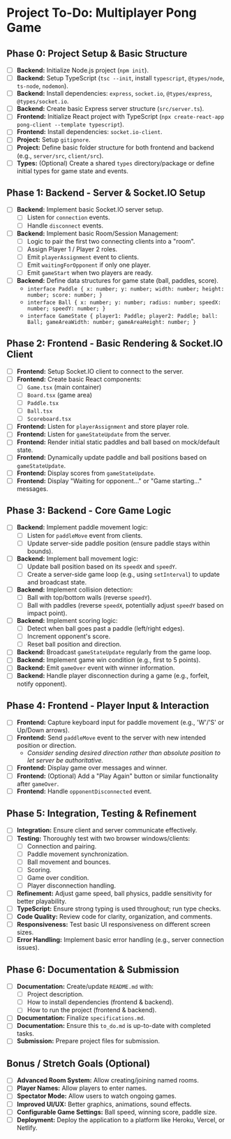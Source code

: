 # Project To-Do: Multiplayer Pong Game

## Phase 0: Project Setup & Basic Structure

*   [ ] **Backend:** Initialize Node.js project (`npm init`).
*   [ ] **Backend:** Setup TypeScript (`tsc --init`, install `typescript`, `@types/node`, `ts-node`, `nodemon`).
*   [ ] **Backend:** Install dependencies: `express`, `socket.io`, `@types/express`, `@types/socket.io`.
*   [ ] **Backend:** Create basic Express server structure (`src/server.ts`).
*   [ ] **Frontend:** Initialize React project with TypeScript (`npx create-react-app pong-client --template typescript`).
*   [ ] **Frontend:** Install dependencies: `socket.io-client`.
*   [ ] **Project:** Setup `gitignore`.
*   [ ] **Project:** Define basic folder structure for both frontend and backend (e.g., `server/src`, `client/src`).
*   [ ] **Types:** (Optional) Create a shared `types` directory/package or define initial types for game state and events.

## Phase 1: Backend - Server & Socket.IO Setup

*   [ ] **Backend:** Implement basic Socket.IO server setup.
    *   [ ] Listen for `connection` events.
    *   [ ] Handle `disconnect` events.
*   [ ] **Backend:** Implement basic Room/Session Management:
    *   [ ] Logic to pair the first two connecting clients into a "room".
    *   [ ] Assign Player 1 / Player 2 roles.
    *   [ ] Emit `playerAssignment` event to clients.
    *   [ ] Emit `waitingForOpponent` if only one player.
    *   [ ] Emit `gameStart` when two players are ready.
*   [ ] **Backend:** Define data structures for game state (ball, paddles, score).
    *   `interface Paddle { x: number; y: number; width: number; height: number; score: number; }`
    *   `interface Ball { x: number; y: number; radius: number; speedX: number; speedY: number; }`
    *   `interface GameState { player1: Paddle; player2: Paddle; ball: Ball; gameAreaWidth: number; gameAreaHeight: number; }`

## Phase 2: Frontend - Basic Rendering & Socket.IO Client

*   [ ] **Frontend:** Setup Socket.IO client to connect to the server.
*   [ ] **Frontend:** Create basic React components:
    *   [ ] `Game.tsx` (main container)
    *   [ ] `Board.tsx` (game area)
    *   [ ] `Paddle.tsx`
    *   [ ] `Ball.tsx`
    *   [ ] `Scoreboard.tsx`
*   [ ] **Frontend:** Listen for `playerAssignment` and store player role.
*   [ ] **Frontend:** Listen for `gameStateUpdate` from the server.
*   [ ] **Frontend:** Render initial static paddles and ball based on mock/default state.
*   [ ] **Frontend:** Dynamically update paddle and ball positions based on `gameStateUpdate`.
*   [ ] **Frontend:** Display scores from `gameStateUpdate`.
*   [ ] **Frontend:** Display "Waiting for opponent..." or "Game starting..." messages.

## Phase 3: Backend - Core Game Logic

*   [ ] **Backend:** Implement paddle movement logic:
    *   [ ] Listen for `paddleMove` event from clients.
    *   [ ] Update server-side paddle position (ensure paddle stays within bounds).
*   [ ] **Backend:** Implement ball movement logic:
    *   [ ] Update ball position based on its `speedX` and `speedY`.
    *   [ ] Create a server-side game loop (e.g., using `setInterval`) to update and broadcast state.
*   [ ] **Backend:** Implement collision detection:
    *   [ ] Ball with top/bottom walls (reverse `speedY`).
    *   [ ] Ball with paddles (reverse `speedX`, potentially adjust `speedY` based on impact point).
*   [ ] **Backend:** Implement scoring logic:
    *   [ ] Detect when ball goes past a paddle (left/right edges).
    *   [ ] Increment opponent's score.
    *   [ ] Reset ball position and direction.
*   [ ] **Backend:** Broadcast `gameStateUpdate` regularly from the game loop.
*   [ ] **Backend:** Implement game win condition (e.g., first to 5 points).
*   [ ] **Backend:** Emit `gameOver` event with winner information.
*   [ ] **Backend:** Handle player disconnection during a game (e.g., forfeit, notify opponent).

## Phase 4: Frontend - Player Input & Interaction

*   [ ] **Frontend:** Capture keyboard input for paddle movement (e.g., 'W'/'S' or Up/Down arrows).
*   [ ] **Frontend:** Send `paddleMove` event to the server with new intended position or direction.
    *   *Consider sending desired direction rather than absolute position to let server be authoritative.*
*   [ ] **Frontend:** Display game over messages and winner.
*   [ ] **Frontend:** (Optional) Add a "Play Again" button or similar functionality after `gameOver`.
*   [ ] **Frontend:** Handle `opponentDisconnected` event.

## Phase 5: Integration, Testing & Refinement

*   [ ] **Integration:** Ensure client and server communicate effectively.
*   [ ] **Testing:** Thoroughly test with two browser windows/clients:
    *   [ ] Connection and pairing.
    *   [ ] Paddle movement synchronization.
    *   [ ] Ball movement and bounces.
    *   [ ] Scoring.
    *   [ ] Game over condition.
    *   [ ] Player disconnection handling.
*   [ ] **Refinement:** Adjust game speed, ball physics, paddle sensitivity for better playability.
*   [ ] **TypeScript:** Ensure strong typing is used throughout; run type checks.
*   [ ] **Code Quality:** Review code for clarity, organization, and comments.
*   [ ] **Responsiveness:** Test basic UI responsiveness on different screen sizes.
*   [ ] **Error Handling:** Implement basic error handling (e.g., server connection issues).

## Phase 6: Documentation & Submission

*   [ ] **Documentation:** Create/update `README.md` with:
    *   [ ] Project description.
    *   [ ] How to install dependencies (frontend & backend).
    *   [ ] How to run the project (frontend & backend).
*   [ ] **Documentation:** Finalize `specifications.md`.
*   [ ] **Documentation:** Ensure this `to_do.md` is up-to-date with completed tasks.
*   [ ] **Submission:** Prepare project files for submission.

## Bonus / Stretch Goals (Optional)

*   [ ] **Advanced Room System:** Allow creating/joining named rooms.
*   [ ] **Player Names:** Allow players to enter names.
*   [ ] **Spectator Mode:** Allow users to watch ongoing games.
*   [ ] **Improved UI/UX:** Better graphics, animations, sound effects.
*   [ ] **Configurable Game Settings:** Ball speed, winning score, paddle size.
*   [ ] **Deployment:** Deploy the application to a platform like Heroku, Vercel, or Netlify.